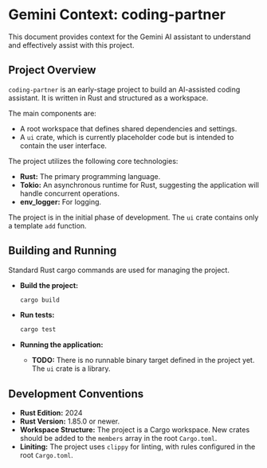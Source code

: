 # Gemini Context: coding-partner

This document provides context for the Gemini AI assistant to understand and effectively assist with this project.

## Project Overview

`coding-partner` is an early-stage project to build an AI-assisted coding assistant. It is written in Rust and structured as a workspace.

The main components are:
- A root workspace that defines shared dependencies and settings.
- A `ui` crate, which is currently placeholder code but is intended to contain the user interface.

The project utilizes the following core technologies:
- **Rust:** The primary programming language.
- **Tokio:** An asynchronous runtime for Rust, suggesting the application will handle concurrent operations.
- **env_logger:** For logging.

The project is in the initial phase of development. The `ui` crate contains only a template `add` function.

## Building and Running

Standard Rust cargo commands are used for managing the project.

- **Build the project:**
  ```bash
  cargo build
  ```

- **Run tests:**
  ```bash
  cargo test
  ```

- **Running the application:**
  - **TODO:** There is no runnable binary target defined in the project yet. The `ui` crate is a library.

## Development Conventions

- **Rust Edition:** 2024
- **Rust Version:** 1.85.0 or newer.
- **Workspace Structure:** The project is a Cargo workspace. New crates should be added to the `members` array in the root `Cargo.toml`.
- **Liniting:** The project uses `clippy` for linting, with rules configured in the root `Cargo.toml`.
